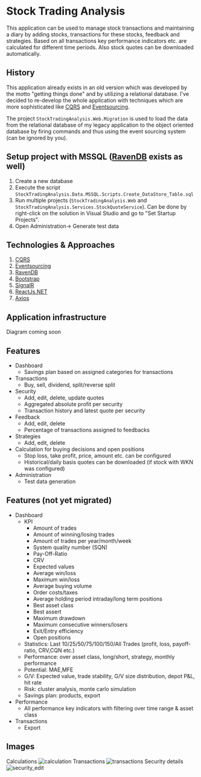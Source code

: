Stock Trading Analysis
=====================================
This application can be used to manage stock transactions and maintaining a diary by adding stocks, transactions for these stocks, feedback and strategies. Based on all transactions key performance indicators etc. are calculated for different time periods. Also stock quotes can be downloaded automatically.


History
--------------
This application already exists in an old version which was developed by the motto "getting things done" and by utilizing a relational database. I've decided to re-develop the whole application with techniques which are more sophisticated like [CQRS](https://martinfowler.com/bliki/CQRS.html) and [Eventsourcing](https://martinfowler.com/eaaDev/EventSourcing.html).

The project `StockTradingAnalysis.Web.Migration` is used to load the data from the relational database of my legacy application to the object oriented database by firing commands and thus using the event sourcing system (can be ignored by you).

Setup project with MSSQL ([RavenDB](https://ravendb.net/) exists as well)
--------------
1. Create a new database
2. Execute the script `StockTradingAnalysis.Data.MSSQL.Scripts.Create_DataStore_Table.sql`
3. Run multiple projects (`StockTradingAnalysis.Web` and `StockTradingAnalysis.Services.StockQuoteService`). Can be done by right-click on the solution in Visual Studio and go to "Set Startup Projects".
4. Open Administration-> Generate test data

Technologies & Approaches
--------------
1. [CQRS](https://martinfowler.com/bliki/CQRS.html)
2. [Eventsourcing](https://martinfowler.com/eaaDev/EventSourcing.html)
3. [RavenDB](https://ravendb.net/)
4. [Bootstrap](https://getbootstrap.com/)
5. [SignalR](https://www.asp.net/signalr)
6. [ReactJs.NET](https://reactjs.net/])
7. [Axios](https://github.com/axios/axios)

Application infrastructure
--------------
Diagram coming soon

Features
--------------
* Dashboard
  * Savings plan based on assigned categories for transactions
* Transactions
  * Buy, sell, dividend, split/reverse split
* Security
  * Add, edit, delete, update quotes
  * Aggregated absolute profit per security
  * Transaction history and latest quote per security
* Feedback
  * Add, edit, delete
  * Percentage of transactions assigned to feedbacks
* Strategies
  * Add, edit, delete
* Calculation for buying decisions and open positions
  * Stop loss, take profit, price, amount etc. can be configured
  * Historical/daily basis quotes can be downloaded (if stock with WKN was configured)
* Administration
  * Test data generation

Features (not yet migrated)
--------------
* Dashboard
  * KPI
    * Amount of trades
    * Amount of winning/losing trades
    * Amount of trades per year/month/week
    * System quality number (SQN)
    * Pay-Off-Ratio
    * CRV
    * Expected values
    * Average win/loss
    * Maximum win/loss
    * Average buying volume
    * Order costs/taxes
    * Average holding period intraday/long term positions
    * Best asset class
    * Best assert
    * Maximum drawdown
    * Maximum consecutive winners/losers
    * Exit/Entry efficiency
    * Open positions
  * Statistics: Last 10/25/50/75/100/150/All Trades (profit, loss, payoff-ratio, CRV,CQN etc.)
  * Performance: over asset class, long/short, strategy, monthly performance
  * Potential: MAE,MFE
  * G/V: Expected value, trade stability, G/V size distribution, depot P&L, hit rate
  * Risk: cluster analysis, monte carlo simulation
  * Savings plan: products, export
* Performance
  * All performance key indicators with filtering over time range & asset class
* Transactions  
  * Export

Images
--------------
Calculations
![calculation](https://user-images.githubusercontent.com/29073072/35777955-055ff46a-09b7-11e8-9ec1-3704a4aca895.png)
Transactions
![transactions](https://user-images.githubusercontent.com/29073072/36072645-5a183582-0f23-11e8-94f2-f69e4c981812.png)
Security details
![security_edit](https://user-images.githubusercontent.com/29073072/36073653-736b7f92-0f34-11e8-8ac8-23b9ab53a9d1.png)
